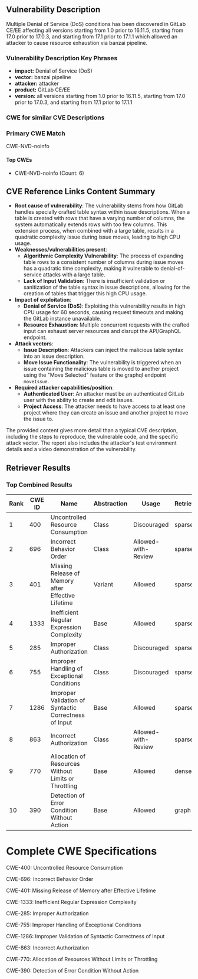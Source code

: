 ## Vulnerability Description
Multiple Denial of Service (DoS) conditions has been discovered in GitLab CE/EE affecting all versions starting from 1.0 prior to 16.11.5, starting from 17.0 prior to 17.0.3, and starting from 17.1 prior to 17.1.1 which allowed an attacker to cause resource exhaustion via banzai pipeline.

### Vulnerability Description Key Phrases
- **impact:** Denial of Service (DoS)
- **vector:** banzai pipeline
- **attacker:** attacker
- **product:** GitLab CE/EE
- **version:** all versions starting from 1.0 prior to 16.11.5, starting from 17.0 prior to 17.0.3, and starting from 17.1 prior to 17.1.1

### CWE for similar CVE Descriptions
### Primary CWE Match
CWE-NVD-noinfo

#### Top CWEs
- CWE-NVD-noinfo (Count: 6)

## CVE Reference Links Content Summary
- **Root cause of vulnerability**: The vulnerability stems from how GitLab handles specially crafted table syntax within issue descriptions. When a table is created with rows that have a varying number of columns, the system automatically extends rows with too few columns. This extension process, when combined with a large table, results in a quadratic complexity issue during issue moves, leading to high CPU usage.
- **Weaknesses/vulnerabilities present**:
    - **Algorithmic Complexity Vulnerability**: The process of expanding table rows to a consistent number of columns during issue moves has a quadratic time complexity, making it vulnerable to denial-of-service attacks with a large table.
    - **Lack of Input Validation**: There is insufficient validation or sanitization of the table syntax in issue descriptions, allowing for the creation of tables that trigger this high CPU usage.
- **Impact of exploitation**:
    - **Denial of Service (DoS)**: Exploiting this vulnerability results in high CPU usage for 60 seconds, causing request timeouts and making the GitLab instance unavailable.
    - **Resource Exhaustion**: Multiple concurrent requests with the crafted input can exhaust server resources and disrupt the API/GraphQL endpoint.
- **Attack vectors**:
    - **Issue Description**: Attackers can inject the malicious table syntax into an issue description.
    - **Move Issue Functionality**: The vulnerability is triggered when an issue containing the malicious table is moved to another project using the "Move Selected" feature or the graphql endpoint `moveIssue`.
- **Required attacker capabilities/position**:
    - **Authenticated User**: An attacker must be an authenticated GitLab user with the ability to create and edit issues.
    - **Project Access**: The attacker needs to have access to at least one project where they can create an issue and another project to move the issue to.

The provided content gives more detail than a typical CVE description, including the steps to reproduce, the vulnerable code, and the specific attack vector. The report also includes the attacker's test environment details and a video demonstration of the vulnerability.

## Retriever Results

### Top Combined Results

| Rank | CWE ID | Name | Abstraction | Usage  | Retrievers | Individual Scores |
|------|--------|------|-------------|-------|------------|-------------------|
| 1 | 400 | Uncontrolled Resource Consumption | Class | Discouraged | sparse | 0.129 |
| 2 | 696 | Incorrect Behavior Order | Class | Allowed-with-Review | sparse | 0.118 |
| 3 | 401 | Missing Release of Memory after Effective Lifetime | Variant | Allowed | sparse | 0.111 |
| 4 | 1333 | Inefficient Regular Expression Complexity | Base | Allowed | sparse | 0.111 |
| 5 | 285 | Improper Authorization | Class | Discouraged | sparse | 0.110 |
| 6 | 755 | Improper Handling of Exceptional Conditions | Class | Discouraged | sparse | 0.107 |
| 7 | 1286 | Improper Validation of Syntactic Correctness of Input | Base | Allowed | sparse | 0.107 |
| 8 | 863 | Incorrect Authorization | Class | Allowed-with-Review | sparse | 0.106 |
| 9 | 770 | Allocation of Resources Without Limits or Throttling | Base | Allowed | dense | 0.547 |
| 10 | 390 | Detection of Error Condition Without Action | Base | Allowed | graph | 0.002 |



# Complete CWE Specifications

CWE-400: Uncontrolled Resource Consumption

CWE-696: Incorrect Behavior Order

CWE-401: Missing Release of Memory after Effective Lifetime

CWE-1333: Inefficient Regular Expression Complexity

CWE-285: Improper Authorization

CWE-755: Improper Handling of Exceptional Conditions

CWE-1286: Improper Validation of Syntactic Correctness of Input

CWE-863: Incorrect Authorization

CWE-770: Allocation of Resources Without Limits or Throttling

CWE-390: Detection of Error Condition Without Action